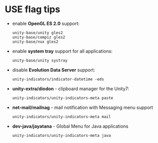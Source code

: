 # USE flag tips

- enable **OpenGL ES 2.0** support:

  ```
  unity-base/unity gles2
  unity-base/compiz gles2
  unity-base/nux gles2
  ```

- enable **system tray** support for all applications:

  ```
  unity-base/unity systray
  ```

- disable **Evolution Data Server** support:

  ```
  unity-indicators/indicator-datetime -eds
  ```

- **unity-extra/diodon** - clipboard manager for the Unity7:

  ```
  unity-indicators/unity-indicators-meta paste
  ```

- **net-mail/mailnag** - mail notification with Messaging menu support

  ```
  unity-indicators/unity-indicators-meta mail
  ```

- **dev-java/jayatana** - Global Menu for Java applications

  ```
  unity-indicators/unity-indicators-meta java
  ```
